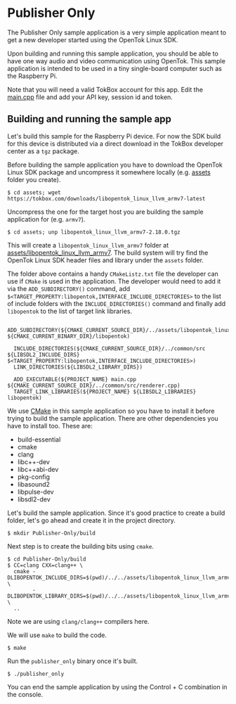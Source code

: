# Publisher Only

The Publisher Only sample application is a very simple application meant to get
a new developer started using the OpenTok Linux SDK.

Upon building and running this sample application, you should be able to have
one way audio and video communication using OpenTok. This sample application is
intended to be used in a tiny single-board computer such as the Raspberry Pi.

Note that you will need a valid TokBox account for this app. Edit the
[main.cpp](main.cpp) file and add your API key, session id and token.

## Building and running the sample app

Let's build this sample for the Raspberry Pi device. For now the SDK build for
this device is distributed via a direct download in the TokBox developer center
as a `tgz` package.

Before building the sample application you have to download the OpenTok Linux SDK
package and uncompress it somewhere locally (e.g. [assets](../assets) folder
you create).

```
$ cd assets; wget https://tokbox.com/downloads/libopentok_linux_llvm_armv7-latest
```

Uncompress the one for the target host you are building the sample application
for (e.g. `armv7`).

```
$ cd assets; unp libopentok_linux_llvm_armv7-2.18.0.tgz
```

This will create a `libopentok_linux_llvm_armv7` folder at
[assets/libopentok_linux_llvm_armv7](../assets/libopentok_linux_llvm_armv7). The
build system will try find the OpenTok Linux SDK header files and library under
the `assets` folder.

The folder above contains a handy `CMakeListz.txt` file the developer can use if
`CMake` is used in the application. The developer would need to add it via the
`ADD_SUBDIRECTORY()` command, add `$<TARGET_PROPERTY:libopentok,INTERFACE_INCLUDE_DIRECTORIES>`
to the list of include folders with the `INCLUDE_DIRECTORIES()` command and
finally add `libopentok` to the list of target link libraries.

```
  ADD_SUBDIRECTORY(${CMAKE_CURRENT_SOURCE_DIR}/../assets/libopentok_linux_llvm_armv7 ${CMAKE_CURRENT_BINARY_DIR}/libopentok)

  INCLUDE_DIRECTORIES(${CMAKE_CURRENT_SOURCE_DIR}/../common/src ${LIBSDL2_INCLUDE_DIRS} $<TARGET_PROPERTY:libopentok,INTERFACE_INCLUDE_DIRECTORIES>)
  LINK_DIRECTORIES(${LIBSDL2_LIBRARY_DIRS})

  ADD_EXECUTABLE(${PROJECT_NAME} main.cpp ${CMAKE_CURRENT_SOURCE_DIR}/../common/src/renderer.cpp)
  TARGET_LINK_LIBRARIES(${PROJECT_NAME} ${LIBSDL2_LIBRARIES} libopentok)
```

We use [CMake](https://cmake.org) in this sample application so you have to
install it before trying to build the sample application. There are other
dependencies you have to install too. These are:
  - build-essential
  - cmake
  - clang
  - libc++-dev
  - libc++abi-dev
  - pkg-config
  - libasound2
  - libpulse-dev
  - libsdl2-dev

Let's build the sample application. Since it's good practice to create a build
folder, let's go ahead and create it in the project directory.

```
$ mkdir Publisher-Only/build
```

Next step is to create the building bits using `cmake`.

```
$ cd Publisher-Only/build
$ CC=clang CXX=clang++ \
  cmake -DLIBOPENTOK_INCLUDE_DIRS=$(pwd)/../../assets/libopentok_linux_llvm_armv7/include \
        -DLIBOPENTOK_LIBRARY_DIRS=$(pwd)/../../assets/libopentok_linux_llvm_armv7/lib \
  ..
```

Note we are using `clang/clang++` compilers here.

We will use `make` to build the code.

```
$ make
```

Run the `publisher_only` binary once it's built.

```
$ ./publisher_only
```

You can end the sample application by using the Control + C combination in the console.
